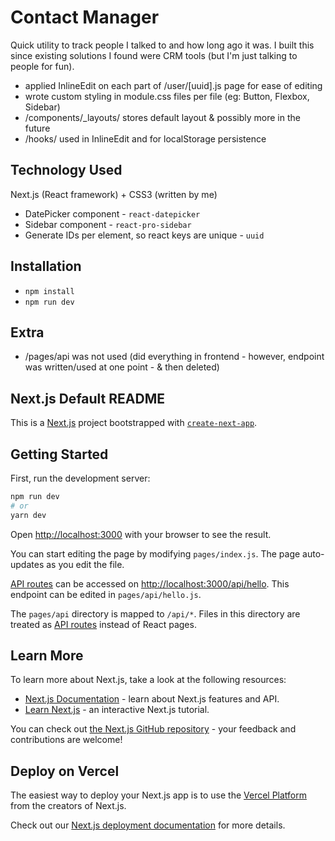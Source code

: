 # Contact Manager
Quick utility to track people I talked to and how long ago it was. I built this since existing solutions I found were CRM tools (but I'm just talking to people for fun).
- applied InlineEdit on each part of /user/\[uuid\].js page for ease of editing
- wrote custom styling in module.css files per file (eg: Button, Flexbox, Sidebar)
- /components/_layouts/ stores default layout & possibly more in the future
- /hooks/ used in InlineEdit and for localStorage persistence

## Technology Used
Next.js (React framework) + CSS3 (written by me)
- DatePicker component -  `react-datepicker`
- Sidebar component - `react-pro-sidebar`
- Generate IDs per element, so react keys are unique - `uuid`

## Installation
- `npm install`
- `npm run dev`

## Extra
- /pages/api was not used (did everything in frontend - however, endpoint was written/used at one point - & then deleted)


## Next.js Default README
This is a [Next.js](https://nextjs.org/) project bootstrapped with [`create-next-app`](https://github.com/vercel/next.js/tree/canary/packages/create-next-app).

## Getting Started

First, run the development server:

```bash
npm run dev
# or
yarn dev
```

Open [http://localhost:3000](http://localhost:3000) with your browser to see the result.

You can start editing the page by modifying `pages/index.js`. The page auto-updates as you edit the file.

[API routes](https://nextjs.org/docs/api-routes/introduction) can be accessed on [http://localhost:3000/api/hello](http://localhost:3000/api/hello). This endpoint can be edited in `pages/api/hello.js`.

The `pages/api` directory is mapped to `/api/*`. Files in this directory are treated as [API routes](https://nextjs.org/docs/api-routes/introduction) instead of React pages.

## Learn More

To learn more about Next.js, take a look at the following resources:

- [Next.js Documentation](https://nextjs.org/docs) - learn about Next.js features and API.
- [Learn Next.js](https://nextjs.org/learn) - an interactive Next.js tutorial.

You can check out [the Next.js GitHub repository](https://github.com/vercel/next.js/) - your feedback and contributions are welcome!

## Deploy on Vercel

The easiest way to deploy your Next.js app is to use the [Vercel Platform](https://vercel.com/new?utm_medium=default-template&filter=next.js&utm_source=create-next-app&utm_campaign=create-next-app-readme) from the creators of Next.js.

Check out our [Next.js deployment documentation](https://nextjs.org/docs/deployment) for more details.
